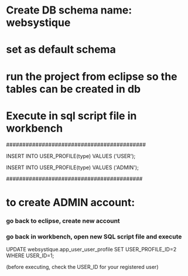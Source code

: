 # Create DB schema name: websystique

# set as default schema

# run the project from eclipse so the tables can be created in db

# Execute in sql script file in workbench #
###########################################

INSERT INTO USER_PROFILE(type)
VALUES ('USER');
 
INSERT INTO USER_PROFILE(type)
VALUES ('ADMIN');

##########################################
# to create ADMIN account:
### go back to eclipse, create new account
### go back in workbench, open new SQL script file and execute

UPDATE websystique.app_user_user_profile
SET USER_PROFILE_ID=2
WHERE USER_ID=1;

(before executing, check the USER_ID for your registered user)
